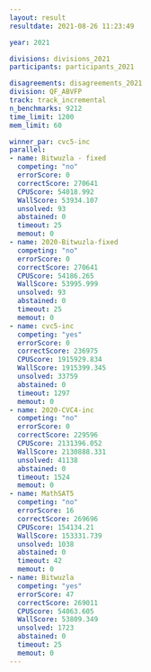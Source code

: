 ```yaml
---
layout: result
resultdate: 2021-08-26 11:23:49

year: 2021

divisions: divisions_2021
participants: participants_2021

disagreements: disagreements_2021
division: QF_ABVFP
track: track_incremental
n_benchmarks: 9212
time_limit: 1200
mem_limit: 60

winner_par: cvc5-inc
parallel:
- name: Bitwuzla - fixed
  competing: "no"
  errorScore: 0
  correctScore: 270641
  CPUScore: 54018.992
  WallScore: 53934.107
  unsolved: 93
  abstained: 0
  timeout: 25
  memout: 0
- name: 2020-Bitwuzla-fixed
  competing: "no"
  errorScore: 0
  correctScore: 270641
  CPUScore: 54186.265
  WallScore: 53995.999
  unsolved: 93
  abstained: 0
  timeout: 25
  memout: 0
- name: cvc5-inc
  competing: "yes"
  errorScore: 0
  correctScore: 236975
  CPUScore: 1915929.834
  WallScore: 1915399.345
  unsolved: 33759
  abstained: 0
  timeout: 1297
  memout: 0
- name: 2020-CVC4-inc
  competing: "no"
  errorScore: 0
  correctScore: 229596
  CPUScore: 2131396.052
  WallScore: 2130888.331
  unsolved: 41138
  abstained: 0
  timeout: 1524
  memout: 0
- name: MathSAT5
  competing: "no"
  errorScore: 16
  correctScore: 269696
  CPUScore: 154134.21
  WallScore: 153331.739
  unsolved: 1038
  abstained: 0
  timeout: 42
  memout: 0
- name: Bitwuzla
  competing: "yes"
  errorScore: 47
  correctScore: 269011
  CPUScore: 54063.605
  WallScore: 53809.349
  unsolved: 1723
  abstained: 0
  timeout: 25
  memout: 0
---
```

